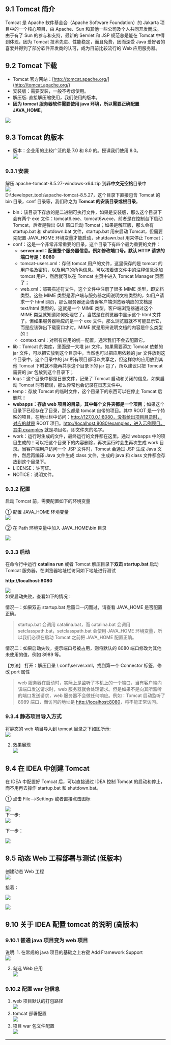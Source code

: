 ## 9.1 Tomcat 简介

Tomcat 是 Apache 软件基金会（Apache Software Foundation）的 Jakarta 项目中的一个核心项目，由 Apache、Sun 和其他一些公司及个人共同开发而成。由于有了 Sun 的参与和支持，最新的 Servlet 和 JSP 规范总是能在 Tomcat 中得到体现，因为 Tomcat 技术先进、性能稳定，而且免费，因而深受 Java 爱好者的喜爱并得到了部分软件开发商的认可，成为目前比较流行的 Web 应用服务器。

9.2 Tomcat 下载
-------------

*   Tomcat 官方网站：[http://tomcat.apache.org/](http://tomcat.apache.org/)
*   安装版：需要安装，一般不考虑使用。
*   解压版: 直接解压缩使用，我们使用的版本。
*   **因为 tomcat 服务器软件需要使用 java 环境，所以需要正确配置 JAVA_HOME**。

![](image/9、Tomcat服务器/watermark,type_d3F5LXplbmhlaQ,shadow_50,text_Q1NETiBA6Zeq6ICA5aSq6Ziz,size_20,color_FFFFFF,t_70,g_se,x_16-1665592295378-37.png)

9.3 Tomcat 的版本
--------------

*   版本：企业用的比较广泛的是 7.0 和 8.0 的。授课我们使用 8.0。  
    ![](image/9、Tomcat服务器/watermark,type_d3F5LXplbmhlaQ,shadow_50,text_Q1NETiBA6Zeq6ICA5aSq6Ziz,size_20,color_FFFFFF,t_70,g_se,x_16-1665592295375-3.png)

### 9.3.1 安装

解压 apache-tomcat-8.5.27-windows-x64.zip 到**非中文无空格**目录中  
![](image/9、Tomcat服务器/watermark,type_d3F5LXplbmhlaQ,shadow_50,text_Q1NETiBA6Zeq6ICA5aSq6Ziz,size_19,color_FFFFFF,t_70,g_se,x_16.png)  
D:\developer_tools\apache-tomcat-8.5.27，这个目录下直接包含 Tomcat 的 bin 目录，conf 目录等，我们称之为 **Tomcat 的安装目录或根目录**。

*   bin：该目录下存放的是二进制可执行文件，如果是安装版，那么这个目录下会有两个 exe 文件：tomcat6.exe、tomcat6w.exe，前者是在控制台下启动 Tomcat，后者是弹出 GUI 窗口启动 Tomcat；如果是解压版，那么会有 startup.bat 和 shutdown.bat 文件，startup.bat 用来启动 Tomcat，但需要先配置 JAVA_HOME 环境变量才能启动，shutdawn.bat 用来停止 Tomcat；
*   conf：这是一个非常非常重要的目录，这个目录下有四个最为重要的文件：
    *   **server.xml：配置整个服务器信息。例如修改端口号。默认 HTTP 请求的端口号是：8080**
    *   tomcat-users.xml：存储 tomcat 用户的文件，这里保存的是 tomcat 的用户名及密码，以及用户的角色信息。可以按着该文件中的注释信息添加 tomcat 用户，然后就可以在 Tomcat 主页中进入 Tomcat Manager 页面了；
    *   web.xml：部署描述符文件，这个文件中注册了很多 MIME 类型，即文档类型。这些 MIME 类型是客户端与服务器之间说明文档类型的，如用户请求一个 html 网页，那么服务器还会告诉客户端浏览器响应的文档是 text/html 类型的，这就是一个 MIME 类型。客户端浏览器通过这个 MIME 类型就知道如何处理它了。当然是在浏览器中显示这个 html 文件了。但如果服务器响应的是一个 exe 文件，那么浏览器就不可能显示它，而是应该弹出下载窗口才对。MIME 就是用来说明文档的内容是什么类型的！
    *   context.xml：对所有应用的统一配置，通常我们不会去配置它。
*   lib：Tomcat 的类库，里面是一大堆 jar 文件。如果需要添加 Tomcat 依赖的 jar 文件，可以把它放到这个目录中，当然也可以把应用依赖的 jar 文件放到这个目录中，这个目录中的 jar 所有项目都可以共享之，但这样你的应用放到其他 Tomcat 下时就不能再共享这个目录下的 jar 包了，所以建议只把 Tomcat 需要的 jar 包放到这个目录下；
*   logs：这个目录中都是日志文件，记录了 Tomcat 启动和关闭的信息，如果启动 Tomcat 时有错误，那么异常也会记录在日志文件中。
*   temp：存放 Tomcat 的临时文件，这个目录下的东西可以在停止 Tomcat 后删除！
*   **webapps：存放 web 项目的目录，其中每个文件夹都是一个项目**；如果这个目录下已经存在了目录，那么都是 tomcat 自带的项目。其中 ROOT 是一个特殊的项目，在地址栏中访问：http://127.0.0.1:8080，没有给出项目目录时，对应的就是 ROOT 项目。[http://localhost:8080/examples，进入示例项目。其中 examples](http://localhost:8080/examples%EF%BC%8C%E8%BF%9B%E5%85%A5%E7%A4%BA%E4%BE%8B%E9%A1%B9%E7%9B%AE%E3%80%82%E5%85%B6%E4%B8%ADexamples) 就是项目名，即文件夹的名字。
*   work：运行时生成的文件，最终运行的文件都在这里。通过 webapps 中的项目生成的！可以把这个目录下的内容删除，再次运行时会生再次生成 work 目录。当客户端用户访问一个 JSP 文件时，Tomcat 会通过 JSP 生成 Java 文件，然后再编译 Java 文件生成 class 文件，生成的 java 和 class 文件都会存放到这个目录下。
*   LICENSE：许可证。
*   NOTICE：说明文件。

### 9.3.2 配置

启动 Tomcat 前，需要配置如下的环境变量

① 配置 JAVA_HOME 环境变量  
![](image/9、Tomcat服务器/watermark,type_d3F5LXplbmhlaQ,shadow_50,text_Q1NETiBA6Zeq6ICA5aSq6Ziz,size_20,color_FFFFFF,t_70,g_se,x_16-1665592295376-4.png)

② 在 Path 环境变量中加入 JAVA_HOME\bin 目录

![](image/9、Tomcat服务器/watermark,type_d3F5LXplbmhlaQ,shadow_50,text_Q1NETiBA6Zeq6ICA5aSq6Ziz,size_20,color_FFFFFF,t_70,g_se,x_16-1665592295376-5.png)

### 9.3.3 启动

在命令行中运行 **catalina run** 或者 Tomcat 解压目录下**双击 startup.bat** 启动 Tomcat 服务器，在浏览器地址栏访问如下地址进行测试

**http://localhost:8080**

![](image/9、Tomcat服务器/watermark,type_d3F5LXplbmhlaQ,shadow_50,text_Q1NETiBA6Zeq6ICA5aSq6Ziz,size_20,color_FFFFFF,t_70,g_se,x_16-1665592295376-6.png)  
如果启动失败，查看如下的情况：

情况一：如果双击 startup.bat 后窗口一闪而过，请查看 JAVA_HOME 是否配置正确。

> startup.bat 会调用 catalina.bat，而 catalina.bat 会调用 setclasspath.bat，setclasspath.bat 会使用 JAVA_HOME 环境变量，所以我们必须在启动 Tomcat 之前把 JAVA_HOME 配置正确。

情况二：如果启动失败，提示端口号被占用，则将默认的 8080 端口修改为其他未使用的值，例如 8989 等。

【方法】 打开：解压目录 \ conf\server.xml，找到第一个 Connector 标签，修改 port 属性

> web 服务器在启动时，实际上是监听了本机上的一个端口，当有客户端向该端口发送请求时，web 服务器就会处理请求。但是如果不是向其所监听的端口发送请求，web 服务器不会做任何响应。例如：Tomcat 启动监听了 8989 端口，而访问的地址是 [http://localhost:8080](http://localhost:8080/)，将不能正常访问。

### 9.3.4 静态项目导入方式

将静态的 web 项目导入到 tomcat 目录之下如图所示:  
![](image/9、Tomcat服务器/watermark,type_d3F5LXplbmhlaQ,shadow_50,text_Q1NETiBA6Zeq6ICA5aSq6Ziz,size_20,color_FFFFFF,t_70,g_se,x_16-1665592295376-7.png)  

2. 效果展现  
   ![](image/9、Tomcat服务器/watermark,type_d3F5LXplbmhlaQ,shadow_50,text_Q1NETiBA6Zeq6ICA5aSq6Ziz,size_20,color_FFFFFF,t_70,g_se,x_16-1665592295376-8.png)

9.4 在 IDEA 中创建 Tomcat
---------------------

在 IDEA 中配置好 Tomcat 后，可以直接通过 IDEA 控制 Tomcat 的启动和停止，而不用再去操作 startup.bat 和 shutdown.bat。

① 点击 File–>Settings 或者直接点击图标

![](image/9、Tomcat服务器/watermark,type_d3F5LXplbmhlaQ,shadow_50,text_Q1NETiBA6Zeq6ICA5aSq6Ziz,size_20,color_FFFFFF,t_70,g_se,x_16-1665592295376-9.png)  
下一步:  
![](image/9、Tomcat服务器/watermark,type_d3F5LXplbmhlaQ,shadow_50,text_Q1NETiBA6Zeq6ICA5aSq6Ziz,size_20,color_FFFFFF,t_70,g_se,x_16-1665592295376-10.png)

下一步：

![](image/9、Tomcat服务器/watermark,type_d3F5LXplbmhlaQ,shadow_50,text_Q1NETiBA6Zeq6ICA5aSq6Ziz,size_20,color_FFFFFF,t_70,g_se,x_16-1665592295376-11.png)

9.5 动态 Web 工程部署与测试 (低版本)
------------------------

创建动态 Web 工程  
![](image/9、Tomcat服务器/watermark,type_d3F5LXplbmhlaQ,shadow_50,text_Q1NETiBA6Zeq6ICA5aSq6Ziz,size_20,color_FFFFFF,t_70,g_se,x_16-1665592295377-12.png)

接着：

![](image/9、Tomcat服务器/watermark,type_d3F5LXplbmhlaQ,shadow_50,text_Q1NETiBA6Zeq6ICA5aSq6Ziz,size_20,color_FFFFFF,t_70,g_se,x_16-1665592295377-13.png)

![](image/9、Tomcat服务器/watermark,type_d3F5LXplbmhlaQ,shadow_50,text_Q1NETiBA6Zeq6ICA5aSq6Ziz,size_20,color_FFFFFF,t_70,g_se,x_16-1665592295377-14.png)

9.10 关于 IDEA 配置 tomcat 的说明 (高版本)
--------------------------------

### 9.10.1 普通 java 项目变为 web 项目

说明: 1. 在常规的 java 项目的基础之上右键 Add Framework Support  
![](image/9、Tomcat服务器/7dba869ca8ac4bfdabb080e99bd381df.png)  

2. 勾选 Web 应用  
   ![](image/9、Tomcat服务器/watermark,type_d3F5LXplbmhlaQ,shadow_50,text_Q1NETiBA6Zeq6ICA5aSq6Ziz,size_20,color_FFFFFF,t_70,g_se,x_16-1665592295377-15.png)

### 9.10.2 配置 war 包信息

1.  web 项目默认的打包路径  
    ![](image/9、Tomcat服务器/watermark,type_d3F5LXplbmhlaQ,shadow_50,text_Q1NETiBA6Zeq6ICA5aSq6Ziz,size_20,color_FFFFFF,t_70,g_se,x_16-1665592295377-16.png)
2.  tomcat 部署配置  
    ![](image/9、Tomcat服务器/watermark,type_d3F5LXplbmhlaQ,shadow_50,text_Q1NETiBA6Zeq6ICA5aSq6Ziz,size_20,color_FFFFFF,t_70,g_se,x_16-1665592295377-17.png)
3.  项目 war 包文件配置  
    ![](image/9、Tomcat服务器/watermark,type_d3F5LXplbmhlaQ,shadow_50,text_Q1NETiBA6Zeq6ICA5aSq6Ziz,size_20,color_FFFFFF,t_70,g_se,x_16-1665592295377-18.png)


--------------